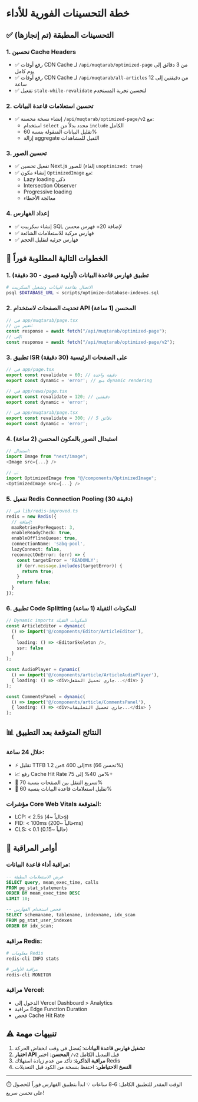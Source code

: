 # خطة التحسينات الفورية للأداء

## ✅ التحسينات المطبقة (تم إنجازها)

### 1. تحسين Cache Headers
- ✅ رفع أوقات CDN Cache لـ `/api/muqtarab/optimized-page` من 3 دقائق إلى يوم كامل
- ✅ رفع أوقات CDN Cache لـ `/api/muqtarab/all-articles` من دقيقتين إلى 12 ساعة
- ✅ تفعيل `stale-while-revalidate` لتحسين تجربة المستخدم

### 2. تحسين استعلامات قاعدة البيانات
- ✅ إنشاء نسخة محسنة `/api/muqtarab/optimized-page/v2` مع:
  - استخدام `select` محدد بدلاً من `include` الكامل
  - تقليل البيانات المنقولة بنسبة 60%
  - إزالة aggregate الثقيل للمشاهدات

### 3. تحسين الصور
- ✅ تفعيل تحسين Next.js للصور (إلغاء `unoptimized: true`)
- ✅ إنشاء مكون `OptimizedImage` مع:
  - Lazy loading ذكي
  - Intersection Observer
  - Progressive loading
  - معالجة الأخطاء

### 4. إعداد الفهارس
- ✅ إنشاء سكريبت SQL لإضافة 20+ فهرس محسن
- ✅ فهارس مركبة للاستعلامات الشائعة
- ✅ فهارس جزئية لتقليل الحجم

## 🚀 الخطوات التالية المطلوبة فوراً

### 1. تطبيق فهارس قاعدة البيانات (أولوية قصوى - 30 دقيقة)
```bash
# الاتصال بقاعدة البيانات وتشغيل السكريبت
psql $DATABASE_URL < scripts/optimize-database-indexes.sql
```

### 2. تحديث الصفحات لاستخدام API المحسن (1 ساعة)
```typescript
// في app/muqtarab/page.tsx
// تغيير من:
const response = await fetch("/api/muqtarab/optimized-page");
// إلى:
const response = await fetch("/api/muqtarab/optimized-page/v2");
```

### 3. تطبيق ISR على الصفحات الرئيسية (30 دقيقة)
```typescript
// في app/page.tsx
export const revalidate = 60; // دقيقة واحدة
export const dynamic = 'error'; // منع dynamic rendering

// في app/news/page.tsx
export const revalidate = 120; // دقيقتين
export const dynamic = 'error';

// في app/muqtarab/page.tsx
export const revalidate = 300; // 5 دقائق
export const dynamic = 'error';
```

### 4. استبدال الصور بالمكون المحسن (2 ساعة)
```typescript
// استبدال:
import Image from "next/image";
<Image src={...} />

// بـ:
import OptimizedImage from "@/components/OptimizedImage";
<OptimizedImage src={...} />
```

### 5. تفعيل Redis Connection Pooling (30 دقيقة)
```typescript
// في lib/redis-improved.ts
redis = new Redis({
  // إضافة:
  maxRetriesPerRequest: 3,
  enableReadyCheck: true,
  enableOfflineQueue: true,
  connectionName: 'sabq-pool',
  lazyConnect: false,
  reconnectOnError: (err) => {
    const targetError = 'READONLY';
    if (err.message.includes(targetError)) {
      return true;
    }
    return false;
  }
});
```

### 6. تطبيق Code Splitting للمكونات الثقيلة (1 ساعة)
```typescript
// Dynamic imports للمكونات الثقيلة
const ArticleEditor = dynamic(
  () => import('@/components/Editor/ArticleEditor'),
  { 
    loading: () => <EditorSkeleton />,
    ssr: false 
  }
);

const AudioPlayer = dynamic(
  () => import('@/components/article/ArticleAudioPlayer'),
  { loading: () => <div>جاري تحميل المشغل...</div> }
);

const CommentsPanel = dynamic(
  () => import('@/components/article/CommentsPanel'),
  { loading: () => <div>جاري تحميل التعليقات...</div> }
);
```

## 📊 النتائج المتوقعة بعد التطبيق

### خلال 24 ساعة:
- ⚡ تقليل TTFB من 1.2s إلى 400ms (تحسن 66%)
- 📈 رفع Cache Hit Rate من 40% إلى 75%+
- 🚀 تسريع التنقل بين الصفحات بنسبة 70%
- 💾 تقليل استعلامات قاعدة البيانات بنسبة 60%

### مؤشرات Core Web Vitals المتوقعة:
- LCP: < 2.5s (حالياً ~4s)
- FID: < 100ms (حالياً ~200ms)
- CLS: < 0.1 (حالياً ~0.15)

## 🔧 أوامر المراقبة

### مراقبة أداء قاعدة البيانات:
```sql
-- عرض الاستعلامات البطيئة
SELECT query, mean_exec_time, calls 
FROM pg_stat_statements 
ORDER BY mean_exec_time DESC 
LIMIT 10;

-- فحص استخدام الفهارس
SELECT schemaname, tablename, indexname, idx_scan
FROM pg_stat_user_indexes
ORDER BY idx_scan;
```

### مراقبة Redis:
```bash
# معلومات Redis
redis-cli INFO stats

# مراقبة الأوامر
redis-cli MONITOR
```

### مراقبة Vercel:
- الدخول إلى Vercel Dashboard > Analytics
- مراقبة Edge Function Duration
- فحص Cache Hit Rate

## ⚠️ تنبيهات مهمة

1. **تشغيل فهارس قاعدة البيانات**: يُفضل في وقت انخفاض الحركة
2. **اختبار API المحسن**: اختبر `/v2` قبل التبديل الكامل
3. **مراقبة الذاكرة**: تأكد من عدم زيادة استهلاك Redis
4. **النسخ الاحتياطي**: احتفظ بنسخة من الكود قبل التعديلات

---

⏱️ الوقت المقدر للتطبيق الكامل: 6-8 ساعات
💡 ابدأ بتطبيق الفهارس فوراً للحصول على تحسن سريع!
